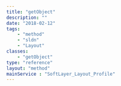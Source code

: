 ```yaml
---
title: "getObject"
description: ""
date: "2018-02-12"
tags:
    - "method"
    - "sldn"
    - "Layout"
classes:
    - "getObject"
type: "reference"
layout: "method"
mainService : "SoftLayer_Layout_Profile"
---
```

